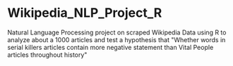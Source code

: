 # Wikipedia_NLP_Project_R
Natural Language Processing project on scraped Wikipedia Data using R to analyze about a 1000 articles and test a hypothesis that "Whether words in serial killers articles contain more negative statement than Vital People articles throughout history" 
